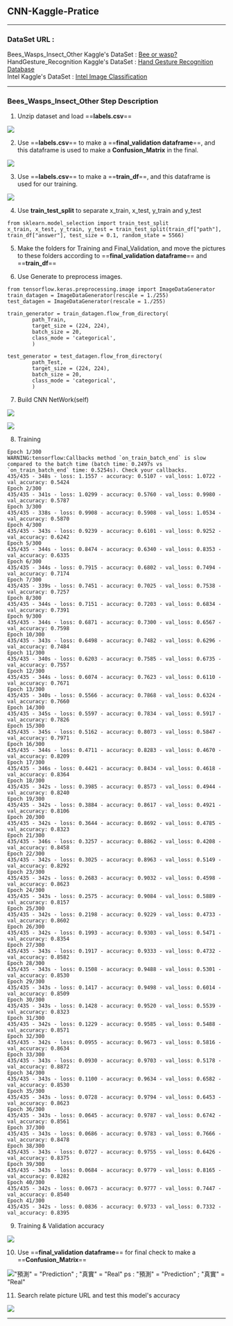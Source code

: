 ## CNN-Kaggle-Pratice
***   
 
### DataSet URL :

Bees_Wasps_Insect_Other Kaggle's DataSet : [Bee or wasp?](https://www.kaggle.com/jerzydziewierz/bee-vs-wasp)     
HandGesture_Recognition Kaggle's DataSet : [Hand Gesture Recognition Database](https://www.kaggle.com/gti-upm/leapgestrecog)     
Intel Kaggle's DataSet : [Intel Image Classification](https://www.kaggle.com/puneet6060/intel-image-classification)      

***
### Bees_Wasps_Insect_Other Step Description
1. Unzip dataset and load ==**labels.csv**==

![ ](https://raw.githubusercontent.com/ahoucbvtw/CNN-Kaggle-Pratice/main/Bees_Wasps_Insect_Other/Picture/ReadCSV.jpg )

2. Use ==**labels.csv**== to  make a ==**final_validation dataframe**==, and this dataframe is used to make a **Confusion_Matrix** in the final.

![ ](https://raw.githubusercontent.com/ahoucbvtw/CNN-Kaggle-Pratice/main/Bees_Wasps_Insect_Other/Picture/Final_validationDF.jpg )

3. Use ==**labels.csv**== to  make a ==**train_df**==, and this dataframe is used for our training.

![ ](https://raw.githubusercontent.com/ahoucbvtw/CNN-Kaggle-Pratice/main/Bees_Wasps_Insect_Other/Picture/Train_DF.jpg )

4. Use **train_test_split** to separate x_train, x_test, y_train and y_test
```
from sklearn.model_selection import train_test_split
x_train, x_test, y_train, y_test = train_test_split(train_df["path"], train_df["answer"], test_size = 0.1, random_state = 5566)
```

5. Make the folders for Training and Final_Validation, and move the pictures to these folders according to ==**final_validation dataframe**== and ==**train_df**==

6. Use Generate to preprocess images.
```
from tensorflow.keras.preprocessing.image import ImageDataGenerator
train_datagen = ImageDataGenerator(rescale = 1./255)
test_datagen = ImageDataGenerator(rescale = 1./255)

train_generator = train_datagen.flow_from_directory(
        path_Train,
        target_size = (224, 224),
        batch_size = 20,
        class_mode = 'categorical',
        )

test_generator = test_datagen.flow_from_directory(
        path_Test,
        target_size = (224, 224),
        batch_size = 20,
        class_mode = 'categorical',
        )
```

7. Build CNN NetWork(self)

![ ](https://raw.githubusercontent.com/ahoucbvtw/CNN-Kaggle-Pratice/main/Bees_Wasps_Insect_Other/Picture/Model-1.jpg)

![ ](https://raw.githubusercontent.com/ahoucbvtw/CNN-Kaggle-Pratice/main/Bees_Wasps_Insect_Other/Picture/Model-2.png)

8. Training
```
Epoch 1/300
WARNING:tensorflow:Callbacks method `on_train_batch_end` is slow compared to the batch time (batch time: 0.2497s vs `on_train_batch_end` time: 0.5254s). Check your callbacks.
435/435 - 348s - loss: 1.1557 - accuracy: 0.5107 - val_loss: 1.0722 - val_accuracy: 0.5424
Epoch 2/300
435/435 - 341s - loss: 1.0299 - accuracy: 0.5760 - val_loss: 0.9980 - val_accuracy: 0.5787
Epoch 3/300
435/435 - 338s - loss: 0.9908 - accuracy: 0.5908 - val_loss: 1.0534 - val_accuracy: 0.5870
Epoch 4/300
435/435 - 343s - loss: 0.9239 - accuracy: 0.6101 - val_loss: 0.9252 - val_accuracy: 0.6242
Epoch 5/300
435/435 - 344s - loss: 0.8474 - accuracy: 0.6340 - val_loss: 0.8353 - val_accuracy: 0.6335
Epoch 6/300
435/435 - 344s - loss: 0.7915 - accuracy: 0.6802 - val_loss: 0.7494 - val_accuracy: 0.7174
Epoch 7/300
435/435 - 339s - loss: 0.7451 - accuracy: 0.7025 - val_loss: 0.7538 - val_accuracy: 0.7257
Epoch 8/300
435/435 - 344s - loss: 0.7151 - accuracy: 0.7203 - val_loss: 0.6834 - val_accuracy: 0.7391
Epoch 9/300
435/435 - 344s - loss: 0.6871 - accuracy: 0.7300 - val_loss: 0.6567 - val_accuracy: 0.7598
Epoch 10/300
435/435 - 343s - loss: 0.6498 - accuracy: 0.7482 - val_loss: 0.6296 - val_accuracy: 0.7484
Epoch 11/300
435/435 - 340s - loss: 0.6203 - accuracy: 0.7585 - val_loss: 0.6735 - val_accuracy: 0.7557
Epoch 12/300
435/435 - 344s - loss: 0.6074 - accuracy: 0.7623 - val_loss: 0.6110 - val_accuracy: 0.7671
Epoch 13/300
435/435 - 340s - loss: 0.5566 - accuracy: 0.7868 - val_loss: 0.6324 - val_accuracy: 0.7660
Epoch 14/300
435/435 - 345s - loss: 0.5597 - accuracy: 0.7834 - val_loss: 0.5917 - val_accuracy: 0.7826
Epoch 15/300
435/435 - 345s - loss: 0.5162 - accuracy: 0.8073 - val_loss: 0.5847 - val_accuracy: 0.7971
Epoch 16/300
435/435 - 344s - loss: 0.4711 - accuracy: 0.8283 - val_loss: 0.4670 - val_accuracy: 0.8209
Epoch 17/300
435/435 - 346s - loss: 0.4421 - accuracy: 0.8434 - val_loss: 0.4618 - val_accuracy: 0.8364
Epoch 18/300
435/435 - 342s - loss: 0.3985 - accuracy: 0.8573 - val_loss: 0.4944 - val_accuracy: 0.8240
Epoch 19/300
435/435 - 342s - loss: 0.3884 - accuracy: 0.8617 - val_loss: 0.4921 - val_accuracy: 0.8106
Epoch 20/300
435/435 - 342s - loss: 0.3644 - accuracy: 0.8692 - val_loss: 0.4785 - val_accuracy: 0.8323
Epoch 21/300
435/435 - 346s - loss: 0.3257 - accuracy: 0.8862 - val_loss: 0.4208 - val_accuracy: 0.8458
Epoch 22/300
435/435 - 342s - loss: 0.3025 - accuracy: 0.8963 - val_loss: 0.5149 - val_accuracy: 0.8292
Epoch 23/300
435/435 - 342s - loss: 0.2683 - accuracy: 0.9032 - val_loss: 0.4598 - val_accuracy: 0.8623
Epoch 24/300
435/435 - 343s - loss: 0.2575 - accuracy: 0.9084 - val_loss: 0.5889 - val_accuracy: 0.8157
Epoch 25/300
435/435 - 342s - loss: 0.2198 - accuracy: 0.9229 - val_loss: 0.4733 - val_accuracy: 0.8602
Epoch 26/300
435/435 - 342s - loss: 0.1993 - accuracy: 0.9303 - val_loss: 0.5471 - val_accuracy: 0.8354
Epoch 27/300
435/435 - 343s - loss: 0.1917 - accuracy: 0.9333 - val_loss: 0.4732 - val_accuracy: 0.8582
Epoch 28/300
435/435 - 343s - loss: 0.1508 - accuracy: 0.9488 - val_loss: 0.5301 - val_accuracy: 0.8530
Epoch 29/300
435/435 - 343s - loss: 0.1417 - accuracy: 0.9498 - val_loss: 0.6014 - val_accuracy: 0.8509
Epoch 30/300
435/435 - 343s - loss: 0.1428 - accuracy: 0.9520 - val_loss: 0.5539 - val_accuracy: 0.8323
Epoch 31/300
435/435 - 342s - loss: 0.1229 - accuracy: 0.9585 - val_loss: 0.5488 - val_accuracy: 0.8571
Epoch 32/300
435/435 - 342s - loss: 0.0955 - accuracy: 0.9673 - val_loss: 0.5816 - val_accuracy: 0.8634
Epoch 33/300
435/435 - 343s - loss: 0.0930 - accuracy: 0.9703 - val_loss: 0.5178 - val_accuracy: 0.8872
Epoch 34/300
435/435 - 343s - loss: 0.1100 - accuracy: 0.9634 - val_loss: 0.6582 - val_accuracy: 0.8530
Epoch 35/300
435/435 - 343s - loss: 0.0728 - accuracy: 0.9794 - val_loss: 0.6453 - val_accuracy: 0.8623
Epoch 36/300
435/435 - 343s - loss: 0.0645 - accuracy: 0.9787 - val_loss: 0.6742 - val_accuracy: 0.8561
Epoch 37/300
435/435 - 343s - loss: 0.0686 - accuracy: 0.9783 - val_loss: 0.7666 - val_accuracy: 0.8478
Epoch 38/300
435/435 - 343s - loss: 0.0727 - accuracy: 0.9755 - val_loss: 0.6426 - val_accuracy: 0.8375
Epoch 39/300
435/435 - 343s - loss: 0.0684 - accuracy: 0.9779 - val_loss: 0.8165 - val_accuracy: 0.8282
Epoch 40/300
435/435 - 342s - loss: 0.0673 - accuracy: 0.9777 - val_loss: 0.7447 - val_accuracy: 0.8540
Epoch 41/300
435/435 - 342s - loss: 0.0836 - accuracy: 0.9733 - val_loss: 0.7332 - val_accuracy: 0.8395
```

9. Training & Validation accuracy

![ ](https://raw.githubusercontent.com/ahoucbvtw/CNN-Kaggle-Pratice/main/Bees_Wasps_Insect_Other/Picture/Training%20%26%20Validation%20Accuracy.png)

10. Use ==**final_validation dataframe**==  for final check to make a ==**Confusion_Matrix**==

!["預測" = "Prediction" ; "真實" = "Real"](https://raw.githubusercontent.com/ahoucbvtw/CNN-Kaggle-Pratice/main/Bees_Wasps_Insect_Other/Picture/Confusion_Matrix.jpg)
ps : "預測" = "Prediction" ; "真實" = "Real"

11. Search relate picture URL and test this model's accuracy

![](https://github.com/ahoucbvtw/CNN-Kaggle-Pratice/blob/main/Bees_Wasps_Insect_Other/Picture/URL_Test.jpg?raw=true)
***